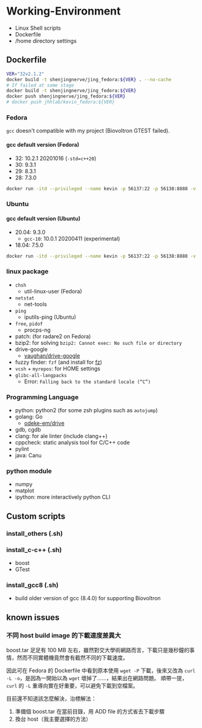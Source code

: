 # Working-Environment

- Linux Shell scripts
- Dockerfile
- /home directory settings

## Dockerfile

```bash
VER="32v2.1.2"
docker build -t shenjingnerve/jing_fedora:${VER} . --no-cache
# If failed at some stage
docker build -t shenjingnerve/jing_fedora:${VER}
docker push shenjingnerve/jing_fedora:${VER}
# docker push jhhlab/kevin_fedora:${VER}
```

### Fedora

`gcc`  doesn't compatible with my project (Biovoltron GTEST failed).

#### gcc default version (Fedora)

- 32: 10.2.1 20201016 (`-std=c++20`)
- 30: 9.3.1
- 29: 8.3.1
- 28: 7.3.0

```bash
docker run -itd --privileged --name kevin -p 56137:22 -p 56138:8888 -v /var/run/docker.sock:/var/run/docker.sock -v /home/nfs_home/kevin:/home/kevin -v /mnt/project_warehouse3/godzilla/kevin:/mnt/godzilla/kevin /mnt/project_warehouse1/mammoth/kevin:/mnt/mammoth/kevin kevin_fedora:${VER}
```

### Ubuntu

#### gcc default version (Ubuntu)

- 20.04: 9.3.0
  - `gcc-10`: 10.0.1 20200411 (experimental)
- 18.04: 7.5.0

```bash
docker run -itd --privileged --name kevin -p 56137:22 -p 56138:8888 -v /var/run/docker.sock:/var/run/docker.sock -v /home/nfs_home/kevin:/home/kevin -v /mnt/project_warehouse3/godzilla/kevin:/mnt/godzilla/kevin kevin_ubuntu:18.04v1.0
```

### linux package

- `chsh`
  - util-linux-user (Fedora)
- `netstat`
  - net-tools
- `ping`
  - iputils-ping (Ubuntu)
- `free`, `pidof`
  - procps-ng
- patch: (for radare2 on Fedora)
- bzip2: for solving `bzip2: Cannot exec: No such file or directory`
- drive-google
  - [vaughan/drive-google](https://copr.fedorainfracloud.org/coprs/vaughan/drive-google/)
- fuzzy finder: `fzf` (and install for [fz](https://github.com/changyuheng/fz/blob/master/README-zh.md))
- `vcsh` + `myrepos`: for HOME settings
- `glibc-all-langpacks`
  - Error: `Falling back to the standard locale (“C”)`

### Programming Language

- python: python2 (for some zsh plugins such as `autojump`)
- golang: Go
  - [odeke-em/drive](https://github.com/odeke-em/drive)
- gdb, cgdb
- clang: for ale linter (include clang++)
- cppcheck: static analysis tool for C/C++ code
- pylint
- java: Canu

### python module

- numpy
- matplot
- ipython: more interactively python CLI

## Custom scripts

### install_others (.sh)

### install_c-c++ (.sh)

- boost
- GTest

### install_gcc8 (.sh)

- build older version of gcc (8.4.0) for supporting Biovoltron

## known issues

### 不同 host build image 的下載速度差異大

boost.tar 足足有 100 MB 左右，雖然對交大學術網路而言，下載只是幾秒鐘的事情，然而不同實體機竟然會有截然不同的下載速度。

因此可在 Fedora 的 Dockerfile 中看到原本使用 `wget -P` 下載，後來又改為 `curl -L -o`，是因為一開始以為 `wget` 壞掉了……，結果出在網路問題。
順帶一提，`curl` 的 `-L` 重導向實在好重要，可以避免下載到空檔案。

目前還不知道該怎麼解決，治標解法：

1. 準備個 boost.tar 在當前目錄，用 ADD file 的方式省去下載步驟
2. 換台 host（我主要選擇的方法）
